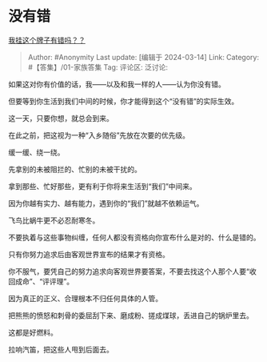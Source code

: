 # 没有错
[我挂这个牌子有错吗？？](https://www.zhihu.com/question/644801509/answer/3429640950)

> Author: #Anonymity
> Last update: [编辑于 2024-03-14]
> Link:
> Category: #【答集】/01-家族答集 
> Tag: 
> 评论区:
> 泛讨论:

如果这对你有价值的话，我——以及和我一样的人——认为你没有错。

但要等到你生活到我们中间的时候，你才能得到这个“没有错”的实际生效。

这一天，只要你想，就总会到来。

在此之前，把这视为一种“入乡随俗”先放在次要的优先级。

缓一缓、绕一绕。

先拿别的未被阻拦的、忙别的未被干扰的。

拿到那些、忙好那些，更有利于你将来生活到“我们”中间来。

因为你越有实力、越有能力，遇到你的“我们”就越不依赖运气。

飞鸟比蜗牛更不必忍耐寒冬。

不要执着与这些事物纠缠，任何人都没有资格向你宣布什么是对的、什么是错的。

只有你努力追求后由客观世界宣布的结果才有资格。

你不服气，要凭自己的努力追求向客观世界要答案，不要去找这个人那个人要“收回成命”、“评评理”。

因为真正的正义、合理根本不归任何具体的人管。

把熊熊的愤怒和刺骨的委屈刮下来、磨成粉、搓成煤球，丢进自己的锅炉里去。

这都是好燃料。

拉响汽笛，把这些人甩到后面去。